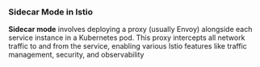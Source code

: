 ### Sidecar Mode in Istio

**Sidecar mode**  involves deploying a proxy (usually Envoy) alongside each service instance in a Kubernetes pod. This proxy intercepts all network traffic to and from the service, enabling various Istio features like traffic management, security, and observability
